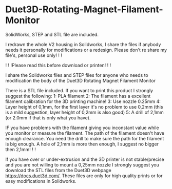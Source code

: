 # Duet3D-Rotating-Magnet-Filament-Monitor
SolidWorks, STEP and STL file are included.

I redrawn the whole V2 housing in Solidworks, I share the files if anybody needs it personally for modifications or a redesign. 
Please don't re share my file's, personal use only! ! !



! ! !Please read this before download or printen! ! !

I share the Solidworks files and STEP files for anyone who needs to modification the body of the Duet3D Rotating Magnet Filament Monitor

There is a STL file included. If you want to print this product I strongly suggest the following:
1: PLA filament
2: The filament has a excellent filament calibration for the 3D printing machine!
3: Use nozzle 0.25mm
4: Layer height of 0,1mm, for the first layer it's no problem to use 0,2mm (this is a mild suggestion, layer height of 0,2mm is also good)
5: A drill of 2,1mm (or 2.0mm if that is only what you have). 

IF you have problems with the filament giving you inconstant value while you monitor or measure the filament. The path of the filament doesn't have enough clearance. You need the drill to make sure the path for the filament is big enough. A hole of 2,1mm is more then enough, I suggest no bigger then 2,1mm! ! !

If you have over or under-extrusion and the 3D printer is not stable/precise and you are not willing to mount a 0,25mm nozzle I strongly suggest you download the STL files from the Duet3D webpage https://docs.duet3d.com/. These files are only for high quality prints or for easy modifications in Solidworks.
